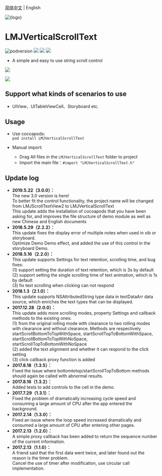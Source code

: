 [简体中文](./README.md) | English

![(logo)](https://avatars2.githubusercontent.com/u/15794032?s=460&v=4)

# LMJVerticalScrollText

![podversion](https://img.shields.io/cocoapods/v/LMJVerticalScrollText.svg?style=flat)
![](https://img.shields.io/cocoapods/p/LMJVerticalScrollText.svg?style=flat)
![](https://img.shields.io/badge/language-oc-orange.svg)
![](https://img.shields.io/cocoapods/l/LMJVerticalScrollText.svg?style=flat)

- A simple and easy to use string scroll control

![](https://github.com/MajorLMJ/LMJVerticalScrollText/raw/master/demo1.gif)        

![](https://github.com/MajorLMJ/LMJVerticalScrollText/raw/master/demo2.gif)

## Support what kinds of scenarios to use
- UIView、UITableViewCell、Storyboard etc.


## Usage
 * Use cocoapods:          
`pod install LMJVerticalScrollText`

* Manual import:         
    * Drag All files in the `LMJVerticalScrollText` folder to project
    * Import the main file：`#import "LMJVerticalScrollText.h"`


## Update log
- **2019.5.22（3.0.0）：**               
The new 3.0 version is here!                                
To better fit the control functionality, the project name will be changed from LMJScrollTextView2 to LMJVerticalScrollText                  
This update adds the installation of cocoapods that you have been asking for, and improves the file structure of demo module as well as new Chinese and English documents                      
- **2018.5.29（2.2.2）：**                       
This update fixes the display error of multiple notes when used in xib or storyboard.                     
Optimize Demo Demo effect, and added the use of this control in the storyboard Demo.                                          
- **2018.5.16（2.2.0）：**                        
This update supports Settings for text retention, scrolling time, and bug fixes:                          
(1) support setting the duration of text retention, which is 3s by default                       
(2) support setting the single scrolling time of text animation, which is 1s by default                
(3) fix text scrolling when clicking can not respond                                       
- **2018.1.3（2.1.0）：**                 
This update supports NSAttributedString type data in textDataArr data source, which enriches the text types that can be displayed.                                       
- **2017.12.28（2.0.0）：**                                      
This update adds more scrolling modes, property Settings and callback methods to the existing ones:                     
(1) from the original rolling mode with clearance to two rolling modes with clearance and without clearance. Methods are respectively startScrollBottomToTopWithSpace, startScrollTopToBottomWithSpace, startScrollBottomToTopWithNoSpace, startScrollTopToBottomWithNoSpace                     
(2) added the text alignment and whether it can respond to the click setting                
(3) click callback proxy function is added                     
- **2017.8.18（1.3.5）：**                                    
Fixed the issue where bottomtotop/startScrollTopToBottom methods should again be called with abnormal results.                                       
- **2017.8.16（1.3.2）：**                                            
Added tests to add controls to the cell in the demo.                        
- **2017.7.29（1.3.1）：**                                                        
Fixed the problem of dramatically increasing cycle speed and consuming a large amount of CPU after the app entered the background.                              
- **2017.2.14（1.3.0）：**                          
Fixed an issue where the loop speed increased dramatically and consumed a large amount of CPU after entering other pages.        
- **2017.2.13（1.2.0）：**                                 
A simple proxy callback has been added to return the sequence number of the current information.                        
- **2017.2.13（1.1.0）：**                           
A friend said that the first data went twice, and later found out the reason is the timer problem.                   
Cancel the use of timer after modification, use circular call implementation.                           


      

                    
               
